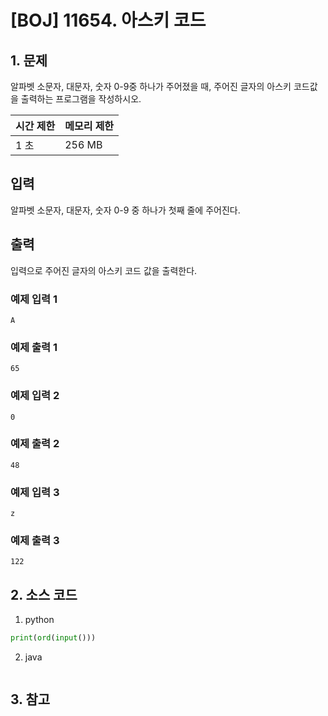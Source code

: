 # [BOJ] 11654. 아스키 코드

## 1. 문제

알파벳 소문자, 대문자, 숫자 0-9중 하나가 주어졌을 때, 주어진 글자의 아스키 코드값을 출력하는 프로그램을 작성하시오.


| 시간 제한 | 메모리 제한 |
|:------|:-------| 
| 1 초   | 256 MB |


## 입력

알파벳 소문자, 대문자, 숫자 0-9 중 하나가 첫째 줄에 주어진다.

## 출력

입력으로 주어진 글자의 아스키 코드 값을 출력한다.


### 예제 입력 1

```
A
```

### 예제 출력 1

```
65
```


### 예제 입력 2

```
0
```

### 예제 출력 2

```
48
```


### 예제 입력 3

```
z
```

### 예제 출력 3

```
122
```

## 2. 소스 코드

1. python

```python
print(ord(input()))
```

2. java

```java

```


## 3. 참고

```

```



